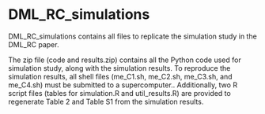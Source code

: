 # DML_RC_simulations
DML_RC_simulations contains all files to replicate the simulation study in the DML_RC paper.

The zip file (code and results.zip) contains all the Python code used for simulation study, along with the simulation results. To reproduce the simulation results, all shell files (me_C1.sh, me_C2.sh, me_C3.sh, and me_C4.sh) must be submitted to a supercomputer..
Additionally, two R script files (tables for simulation.R and util_results.R) are provided to regenerate Table 2 and Table S1 from the simulation results.

